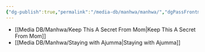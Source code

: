 ```yaml
---
{"dg-publish":true,"permalink":"/media-db/manhwa/manhwa/","dgPassFrontmatter":true,"noteIcon":"3","created":"2023-12-10T09:58:32.673+05:30","updated":"2023-12-15T11:04:59.724+05:30"}
---
```




- [[Media DB/Manhwa/Keep This A Secret From Mom\|Keep This A Secret From Mom]]
- [[Media DB/Manhwa/Staying with Ajumma\|Staying with Ajumma]]

